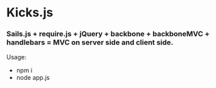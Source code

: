 # Kicks.js
### Sails.js + require.js + jQuery + backbone + backboneMVC + handlebars = MVC on server side and client side.

Usage:
* npm i
* node app.js
